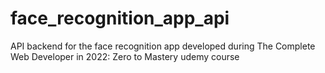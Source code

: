 # face_recognition_app_api
API backend for the face recognition app developed during The Complete Web Developer in 2022: Zero to Mastery udemy course
